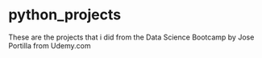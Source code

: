 # python_projects
These are the projects that i did from the Data Science Bootcamp by Jose Portilla from Udemy.com
